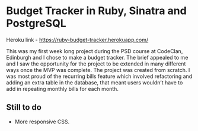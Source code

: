 # Budget Tracker in Ruby, Sinatra and PostgreSQL

Heroku link - https://ruby-budget-tracker.herokuapp.com/

This was my first week long project during the PSD course at CodeClan, Edinburgh and I chose to make a budget tracker. The brief appealed to me and I saw the opportunity for the project to be extended in many different ways once the MVP was complete. The project was created from scratch. I was most proud of the recurring bills feature which involved refactoring and adding an extra table in the database, that meant users wouldn’t have to add in repeating monthly bills for each month.

## Still to do

- More responsive CSS.
